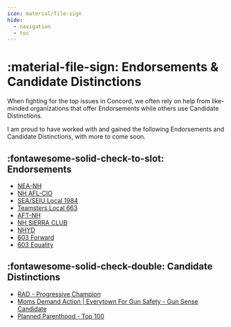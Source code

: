 ```yaml
---
icon: material/file-sign
hide:
  - navigation
  - toc
---
```


# :material-file-sign: Endorsements & Candidate Distinctions

When fighting for the top issues in Concord, we often rely on help from like-minded organizations
that offer Endorsements while others use Candidate Distinctions.

I am proud to have worked with and gained the following Endorsements and Candidate Distinctions,
with more to come soon.

## :fontawesome-solid-check-to-slot: Endorsements

- [NEA-NH](https://neanh.org/)
- [NH AFL-CIO](https://nhaflcio.org/2024-new-hampshire-afl-cio-endorsed-candidates/)
- [SEA/SEIU Local 1984](https://seiu1984.org/nh-politics-political-endorsements/)
- [Teamsters Local 663](https://teamsters633.com/political/endorsements/)
- [AFT-NH](https://nh.aft.org/news/aft-nh-2024-endorsed-candidates)
- [NH SIERRA CLUB](https://www.sierraclub.org/new-hampshire/2024-nh-political-team-activities)
- [NHYD](https://www.nhyd.org/)
- [603 Forward](https://www.603forward.org/)
- [603 Equality](https://linktr.ee/603equalitynh)

## :fontawesome-solid-check-double: Candidate Distinctions

- [RAD - Progressive Champion](https://radmovement.org/nh/)
- [Moms Demand Action | Everytown For Gun Safety - Gun Sense Candidate](https://www.everytown.org/state/new-hampshire/)
- [Planned Parenthood - Top 100](https://www.plannedparenthoodaction.org/planned-parenthood-new-hampshire-action-fund/issues/2024-legislative-issues/2024-nh-house-scorecard)
